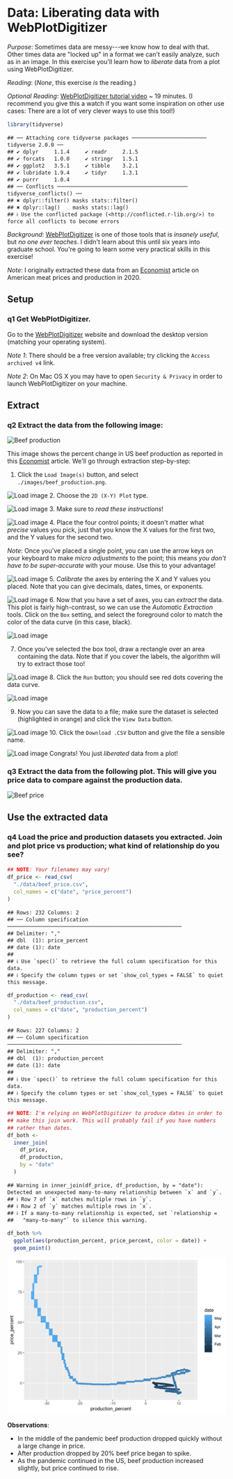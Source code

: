 
# Data: Liberating data with WebPlotDigitizer

*Purpose*: Sometimes data are messy---we know how to deal with that. Other times data are "locked up" in a format we can't easily analyze, such as in an image. In this exercise you'll learn how to *liberate* data from a plot using WebPlotDigitizer.

*Reading*: (*None*, this exercise *is* the reading.)

*Optional Reading*: [WebPlotDigitizer tutorial video](https://youtu.be/P7GbGdMvopU) ~ 19 minutes. (I recommend you give this a watch if you want some inspiration on other use cases: There are a lot of very clever ways to use this tool!)


``` r
library(tidyverse)
```

```
## ── Attaching core tidyverse packages ──────────────────────── tidyverse 2.0.0 ──
## ✔ dplyr     1.1.4     ✔ readr     2.1.5
## ✔ forcats   1.0.0     ✔ stringr   1.5.1
## ✔ ggplot2   3.5.1     ✔ tibble    3.2.1
## ✔ lubridate 1.9.4     ✔ tidyr     1.3.1
## ✔ purrr     1.0.4     
## ── Conflicts ────────────────────────────────────────── tidyverse_conflicts() ──
## ✖ dplyr::filter() masks stats::filter()
## ✖ dplyr::lag()    masks stats::lag()
## ℹ Use the conflicted package (<http://conflicted.r-lib.org/>) to force all conflicts to become errors
```

*Background*: [WebPlotDigitizer](https://automeris.io/WebPlotDigitizer/) is one of those tools that is *insanely useful*, but *no one ever teaches*. I didn't learn about this until six years into graduate school. You're going to learn some very practical skills in this exercise!

*Note*: I originally extracted these data from an [Economist](https://www.economist.com/graphic-detail/2020/05/13/the-spread-of-covid-has-caused-a-surge-in-american-meat-prices) article on American meat prices and production in 2020.

## Setup

### __q1__ Get WebPlotDigitizer.

Go to the [WebPlotDigitizer](https://automeris.io/WebPlotDigitizer/) website and download the desktop version (matching your operating system).

*Note 1*: There should be a free version available; try clicking the `Access archived v4` link.

*Note 2*: On Mac OS X you may have to open `Security & Privacy` in order to launch WebPlotDigitizer on your machine.

## Extract

### __q2__ Extract the data from the following image:

![Beef production](./images/beef_production.png)

This image shows the percent change in US beef production as reported in this [Economist](https://www.economist.com/graphic-detail/2020/05/13/the-spread-of-covid-has-caused-a-surge-in-american-meat-prices) article. We'll go through extraction step-by-step:

1. Click the `Load Image(s)` button, and select `./images/beef_production.png`.

![Load image](./images/e-data14-load-image.png)
2. Choose the `2D (X-Y) Plot` type.

![Load image](./images/e-data14-plot-type.png)
3. Make sure to *read these instructions*!

![Load image](./images/e-data14-xy-instructions.png)
4. Place the four control points; it doesn't matter what *precise* values you pick, just that you know the X values for the first two, and the Y values for the second two.

*Note*: Once you've placed a single point, you can use the arrow keys on your keyboard to make *micro adjustments* to the point; this means *you don't have to be super-accurate* with your mouse. Use this to your advantage!

![Load image](./images/e-data14-xy-locations.png)
5. *Calibrate* the axes by entering the X and Y values you placed. Note that you can give decimals, dates, times, or exponents.

![Load image](./images/e-data14-xy-calibrate.png)
6. Now that you have a set of axes, you can *extract* the data. This plot is fairly high-contrast, so we can use the *Automatic Extraction* tools. Click on the `Box` setting, and select the foreground color to match the color of the data curve (in this case, black).

![Load image](./images/e-data14-automatic-box.png)

7. Once you've selected the box tool, draw a rectangle over an area containing the data. Note that if you cover the labels, the algorithm will try to extract those too!

![Load image](./images/e-data14-drawn-box.png)
8. Click the `Run` button; you should see red dots covering the data curve.

![Load image](./images/e-data14-extracted.png)

9. Now you can save the data to a file; make sure the dataset is selected (highlighted in orange) and click the `View Data` button.

![Load image](./images/e-data14-view-data.png)
10. Click the `Download .CSV` button and give the file a sensible name.

![Load image](./images/e-data14-download.png)
Congrats! You just *liberated* data from a plot!

### __q3__ Extract the data from the following plot. This will give you price data to compare against the production data.

![Beef price](./images/beef_price.png)

## Use the extracted data

### __q4__ Load the price and production datasets you extracted. Join and plot price vs production; what kind of relationship do you see?


``` r
## NOTE: Your filenames may vary!
df_price <- read_csv(
  "./data/beef_price.csv",
  col_names = c("date", "price_percent")
)
```

```
## Rows: 232 Columns: 2
## ── Column specification ────────────────────────────────────────────────────────
## Delimiter: ","
## dbl  (1): price_percent
## date (1): date
## 
## ℹ Use `spec()` to retrieve the full column specification for this data.
## ℹ Specify the column types or set `show_col_types = FALSE` to quiet this message.
```

``` r
df_production <- read_csv(
  "./data/beef_production.csv",
  col_names = c("date", "production_percent")
)
```

```
## Rows: 227 Columns: 2
## ── Column specification ────────────────────────────────────────────────────────
## Delimiter: ","
## dbl  (1): production_percent
## date (1): date
## 
## ℹ Use `spec()` to retrieve the full column specification for this data.
## ℹ Specify the column types or set `show_col_types = FALSE` to quiet this message.
```

``` r
## NOTE: I'm relying on WebPlotDigitizer to produce dates in order to
## make this join work. This will probably fail if you have numbers
## rather than dates.
df_both <-
  inner_join(
    df_price,
    df_production,
    by = "date"
  )
```

```
## Warning in inner_join(df_price, df_production, by = "date"): Detected an unexpected many-to-many relationship between `x` and `y`.
## ℹ Row 7 of `x` matches multiple rows in `y`.
## ℹ Row 2 of `y` matches multiple rows in `x`.
## ℹ If a many-to-many relationship is expected, set `relationship =
##   "many-to-many"` to silence this warning.
```

``` r
df_both %>%
  ggplot(aes(production_percent, price_percent, color = date)) +
  geom_point()
```

<img src="d45-e-data14-webplotdigitizer-solution_files/figure-html/q4-task-1.png" width="672" />

**Observations**:

- In the middle of the pandemic beef production dropped quickly without a large change in price.
- After production dropped by 20% beef price began to spike.
- As the pandemic continued in the US, beef production increased slightly, but price continued to rise.

<!-- include-exit-ticket -->
